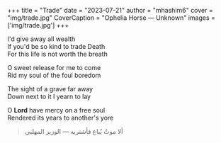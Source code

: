 +++
title = "Trade"
date = "2023-07-21"
author = "mhashim6"
cover = "img/trade.jpg"
CoverCaption = "Ophelia Horse — Unknown"
images = ['img/trade.jpg']
+++

I'd give away all wealth \
If you'd be so kind to trade Death \
For this life is not worth the breath

O sweet release for me to come \
Rid my soul of the foul boredom  

The sight of a grave far away \
Down next to it I yearn to lay  

O **Lord** have mercy on a free soul \
Rendered its years to another's yore  

> ألا موتٌ يُباع فأشتريه
— الوزير المهلبي
